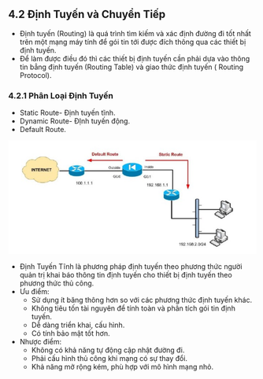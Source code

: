 ## 4.2 Định Tuyến và Chuyển Tiếp
- Định tuyến (Routing) là quá trình tìm kiếm và xác định đường đi tốt nhất trên một mạng máy tính để gói tin tới được đích thông qua các thiết bị định tuyến.
- Để làm được điều đó thì các thiết bị định tuyến cần phải dựa vào thông tin bẳng định tuyến (Routing Table) và giao thức định tuyến ( Routing Protocol).
### 4.2.1 Phân Loại Định Tuyến
- Static Route- Định tuyến tĩnh.
- Dynamic Route- ĐỊnh tuyến động.
- Default Route.
<img src ="../../jmg/dinhtuyen.PNG">

- Định Tuyến Tĩnh là phương pháp định tuyến theo phương thức người quản trị khai báo thông tin định tuyến cho thiết bị định tuyến theo phương thức thủ công.
- Ưu điểm:
    + Sử dụng ít băng thông hơn so với các phương thức định tuyến khác.
    + Không tiêu tốn tài nguyên để tính toàn và phân tích gói tin định tuyến.
    + Dễ dàng triển khai, cấu hình.
    + Có tính bảo mật tốt hơn.
- Nhược điểm:
    + Không có khả năng tự động cập nhật đường đi.
    + Phải cấu hình thủ công khi mạng có sự thay đổi.
    + Khả năng mở rộng kém, phù hợp với mô hình mạng nhỏ.

